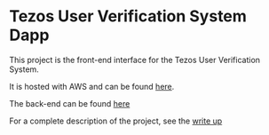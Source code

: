 # Tezos User Verification System Dapp

This project is the front-end interface for the Tezos User Verification System.

It is hosted with AWS and can be found [here](https://master.d173refua7xzyw.amplifyapp.com/).

The back-end can be found [here](https://github.com/Jonathan-B-Peters/Tezos-User-Verification-System)

For a complete description of the project, see the [write up](./TUVS_WriteUp.docx)
